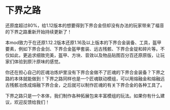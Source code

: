 # 下界之路

还原度超过80%，给1.12版本的想要得到下界合金但却没有办法的玩家带来了福音的下界之路重新开始持续更新了！

本mod致力于在还原1.12.2版本还原1.16及以上版本的下界合金装备、工具，盔甲要素，例如下界合金剑、下界合金盔甲套装、远古残骸、下界合金锭和碎片等。不仅如此，更追求细致完美，盔甲、方块、音效以及物品贴图百分百还原原版，让玩家们体验到原汁原味的感觉。

你还在担心自己的匠魂冶炼炉里没有下界合金做不了匠魂的下界合金装备？下界之路的本体就能做到！下界之路同样也是一个匠魂联动模组，可以用熔融金和熔融远古残骸冶炼成熔融下界合金，之后就可以制作匠魂的有关下界合金的各种工具了。

下界之路只是一个本体，我们制作各种拓展包来丰富模组的玩法。如果你有什么建议，欢迎反馈给我们！
